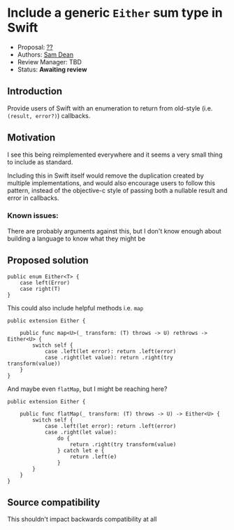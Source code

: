 # Include a generic `Either` sum type in Swift

* Proposal: [??](0147-either-type.md)
* Authors: [Sam Dean](https://github.com/deanWombourne)
* Review Manager: TBD
* Status: **Awaiting review**

## Introduction

Provide users of Swift with an enumeration to return from old-style (i.e. `(result, error?)`) callbacks.

## Motivation

I see this being reimplemented everywhere and it seems a very small thing to include as standard.

Including this in Swift itself would remove the duplication created by multiple implementations, and would also encourage
users to follow this pattern, instead of the objective-c style of passing both a nullable result and error in callbacks.

### Known issues:

There are probably arguments against this, but I don't know enough about building a language to know what they might be

## Proposed solution

```
public enum Either<T> {
    case left(Error)
    case right(T)
}
```

This could also include helpful methods i.e. `map`
```
public extension Either {
    
    public func map<U>(_ transform: (T) throws -> U) rethrows -> Either<U> {
        switch self {
            case .left(let error): return .left(error)
            case .right(let value): return .right(try transform(value))
    }
}
```

And maybe even `flatMap`, but I might be reaching here?
```
public extension Either {
    
    public func flatMap(_ transform: (T) throws -> U) -> Either<U> {
        switch self {
            case .left(let error): return .left(error)
            case .right(let value):
                do {
                    return .right(try transform(value)
                } catch let e {
                    return .left(e)
                }
        }
    }
}
```

## Source compatibility

This shouldn't impact backwards compatibility at all
